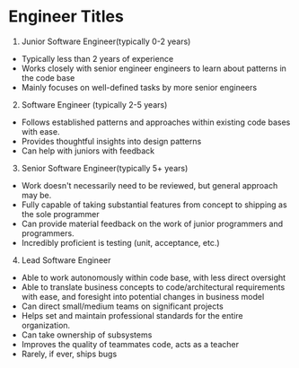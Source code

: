 # Engineer Titles

1. Junior Software Engineer(typically 0-2 years)

- Typically less than 2 years of experience
- Works closely with senior engineer engineers to learn about patterns
  in the code base
- Mainly focuses on well-defined tasks by more senior engineers

2. Software Engineer (typically 2-5 years)

- Follows established patterns and approaches within existing code bases with ease.
- Provides thoughtful insights into design patterns
- Can help with juniors with feedback

3. Senior Software Engineer(typically 5+ years)

- Work doesn't necessarily need to be reviewed, but general approach may be.
- Fully capable of taking substantial features from concept to shipping as the sole programmer
- Can provide material feedback on the work of junior programmers and programmers.
- Incredibly proficient is testing (unit, acceptance, etc.)

4. Lead Software Engineer

- Able to work autonomously within code base, with less direct oversight
- Able to translate business concepts to code/architectural requirements
  with ease, and foresight into potential changes in business model
- Can direct small/medium teams on significant projects
- Helps set and maintain professional standards for the entire organization.
- Can take ownership of subsystems
- Improves the quality of teammates code, acts as a teacher
- Rarely, if ever, ships bugs
